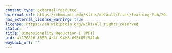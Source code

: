 ```yaml
---
content_type: external-resource
external_url: https://cbmm.mit.edu/sites/default/files/learning-hub/20160119_Dimensionality_Reduction_Part_1_of_2.pptx
has_external_license_warning: true
license: https://en.wikipedia.org/wiki/All_rights_reserved
status: ''
title: Dimensionality Reduction I (PPT)
uid: 41176816-f858-4c4f-94b6-696f85f541ab
wayback_url: ''
---
```

